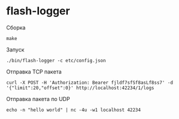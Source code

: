 # flash-logger

Сборка
```shell
make
```

Запуск
```shell
./bin/flash-logger -c etc/config.json
```

Отправка TCP пакета
```shell
curl -X POST -H 'Authorization: Bearer fjldf7sfSf8asLf8ss7' -d '{"limit":20,"offset":0}' http://localhost:42234/1/logs
```

Отправка пакета по UDP
```shell
echo -n "hello world" | nc -4u -w1 localhost 42234
```
